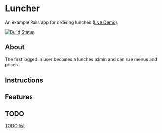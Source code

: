 # Luncher

An example Rails app for ordering lunches ([Live Demo](https://zluncher.herokuapp.com "Live Demo")).

[![Build Status](https://travis-ci.org/zinovyev/luncher.svg?branch=master)](https://travis-ci.org/zinovyev/luncher)

## About
The first logged in user becomes a lunches admin and can rule menus and prices.

## Instructions

## Features

## TODO
[TODO list]('/doc/todo.md')

